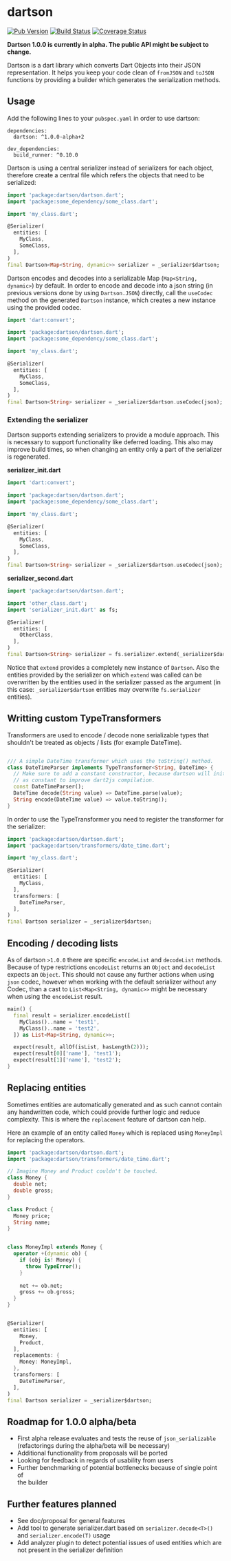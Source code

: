 # dartson
[![Pub Version](https://img.shields.io/pub/v/dartson.svg)](https://pub.dartlang.org/packages/dartson)
[![Build Status](https://travis-ci.org/eredo/dartson.svg?branch=master)](https://travis-ci.org/eredo/dartson)
[![Coverage Status](https://coveralls.io/repos/github/eredo/dartson/badge.svg)](https://coveralls.io/github/eredo/dartson)

**Dartson 1.0.0 is currently in alpha. The public API might be subject to change.**

Dartson is a dart library which converts Dart Objects into their JSON representation. It helps you keep your code clean
of `fromJSON` and `toJSON` functions by providing a builder which generates the serialization methods.

## Usage

Add the following lines to your `pubspec.yaml` in order to use dartson:

```
dependencies:
  dartson: ^1.0.0-alpha+2
  
dev_dependencies:
  build_runner: ^0.10.0
```

Dartson is using a central serializer instead of serializers for each object, therefore create a 
central file which refers the objects that need to be serialized:

```dart
import 'package:dartson/dartson.dart';
import 'package:some_dependency/some_class.dart';

import 'my_class.dart';

@Serializer(
  entities: [
    MyClass,
    SomeClass,
  ],
)
final Dartson<Map<String, dynamic>> serializer = _serializer$dartson;
```

Dartson encodes and decodes into a serializable Map (`Map<String, dynamic>`) by default. In order to
encode and decode into a json string (in previous versions done by using `Dartson.JSON`) directly, call the
`useCodec` method on the generated `Dartson` instance, which creates a new instance using the provided codec.

```dart
import 'dart:convert';

import 'package:dartson/dartson.dart';
import 'package:some_dependency/some_class.dart';

import 'my_class.dart';

@Serializer(
  entities: [
    MyClass,
    SomeClass,
  ],
)
final Dartson<String> serializer = _serializer$dartson.useCodec(json);
```

### Extending the serializer

Dartson supports extending serializers to provide a module approach. This is necessary to support functionality
like deferred loading. This also may improve build times, so when changing an entity only a part of the 
serializer is regenerated.

**serializer_init.dart**
```dart
import 'dart:convert';

import 'package:dartson/dartson.dart';
import 'package:some_dependency/some_class.dart';

import 'my_class.dart';

@Serializer(
  entities: [
    MyClass,
    SomeClass,
  ],
)
final Dartson<String> serializer = _serializer$dartson.useCodec(json);
```

**serializer_second.dart**
```dart
import 'package:dartson/dartson.dart';

import 'other_class.dart';
import 'serializer_init.dart' as fs;

@Serializer(
  entities: [
    OtherClass,
  ],
)
final Dartson<String> serializer = fs.serializer.extend(_serializer$dartson);
```

Notice that `extend` provides a completely new instance of `Dartson`. Also the entities provided by the
serializer on which `extend` was called can be overwritten by the entities used in the serializer passed
as the argument (in this case: `_serializer$dartson` entities may overwrite `fs.serializer` entities). 

## Writting custom TypeTransformers
Transformers are used to encode / decode none serializable types that shouldn't be treated  as objects / lists 
(for example DateTime).

```dart

/// A simple DateTime transformer which uses the toString() method.
class DateTimeParser implements TypeTransformer<String, DateTime> {
  // Make sure to add a constant constructor, because dartson will initiate all tranformers
  // as constant to improve dart2js compilation.
  const DateTimeParser();
  DateTime decode(String value) => DateTime.parse(value);
  String encode(DateTime value) => value.toString();
}
```

In order to use the TypeTransformer you need to register the transformer for the serializer:

```dart
import 'package:dartson/dartson.dart';
import 'package:dartson/transformers/date_time.dart';

import 'my_class.dart';

@Serializer(
  entities: [
    MyClass,
  ],
  transformers: [
    DateTimeParser,
  ],
)
final Dartson serializer = _serializer$dartson;
```

## Encoding / decoding lists

As of dartson `>1.0.0` there are specific `encodeList` and `decodeList` methods. Because of type restrictions 
`encodeList` returns an `Object` and `decodeList` expects an `Object`. This should not cause any further actions when
using `json` codec, however when working with the default serializer without any Codec, than a cast to 
`List<Map<String, dynamic>>` might be necessary when using the `encodeList` result.

```dart
main() {
  final result = serializer.encodeList([
	MyClass()..name = 'test1',
	MyClass()..name = 'test2',
  ]) as List<Map<String, dynamic>>;

  expect(result, allOf(isList, hasLength(2)));
  expect(result[0]['name'], 'test1');
  expect(result[1]['name'], 'test2');
}
```

## Replacing entities

Sometimes entities are automatically generated and as such cannot contain any handwritten code, which could provide 
further logic and reduce complexity. This is where the `replacement` feature of dartson can help.

Here an example of an entity called `Money` which is replaced using `MoneyImpl` for replacing the operators.

```dart
import 'package:dartson/dartson.dart';
import 'package:dartson/transformers/date_time.dart';

// Imagine Money and Product couldn't be touched.
class Money {
  double net;
  double gross;
}

class Product {
  Money price;
  String name;
}


class MoneyImpl extends Money {
  operator +(dynamic ob) {
    if (obj is! Money) {
      throw TypeError();
    }
    
    net += ob.net;
    gross += ob.gross;
  }
}


@Serializer(
  entities: [
    Money,
    Product,
  ],
  replacements: {
    Money: MoneyImpl,
  },
  transformers: [
    DateTimeParser,
  ],
)
final Dartson serializer = _serializer$dartson;
```

## Roadmap for 1.0.0 alpha/beta

- First alpha release evaluates and tests the reuse of `json_serializable` 
  (refactorings during the alpha/beta will be necessary)
- Additional functionality from proposals will be ported
- Looking for feedback in regards of usability from users
- Further benchmarking of potential bottlenecks because of single point of  
  the builder

## Further features planned

- See doc/proposal for general features
- Add tool to generate serializer.dart based on `serializer.decode<T>()` and
  `serializer.encode(T)` usage
- Add analyzer plugin to detect potential issues of used entities which are not 
  present in the serializer definition